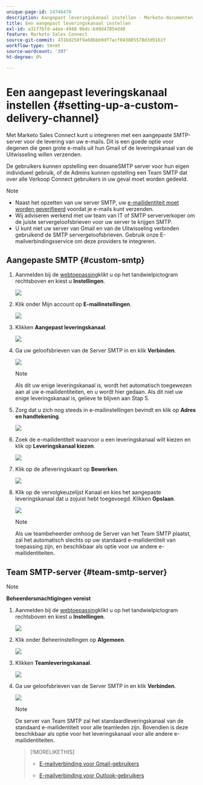 ```yaml
---
unique-page-id: 14746470
description: Aangepast leveringskanaal instellen - Marketo-documenten - Productdocumentatie
title: Een aangepast leveringskanaal instellen
exl-id: a31f7bfd-a4ee-4948-9bdc-b49d47054d40
feature: Marketo Sales Connect
source-git-commit: 431bd258f9a68bbb9df7acf043085578d3d91b1f
workflow-type: tm+mt
source-wordcount: '397'
ht-degree: 0%

---
```


# Een aangepast leveringskanaal instellen {#setting-up-a-custom-delivery-channel}

Met Marketo Sales Connect kunt u integreren met een aangepaste SMTP-server voor de levering van uw e-mails. Dit is een goede optie voor degenen die geen grote e-mails uit hun Gmail of de leveringskanaal van de Uitwisseling willen verzenden.

De gebruikers kunnen opstelling een douaneSMTP server voor hun eigen individueel gebruik, of de Admins kunnen opstelling een Team SMTP dat over alle Verkoop Connect gebruikers in uw geval moet worden gedeeld.

>[!NOTE]
>
>* Naast het opzetten van uw server SMTP, uw [e-mailidentiteit moet worden geverifieerd](/help/marketo/product-docs/marketo-sales-connect/getting-started/email-settings/verify-your-email.md) voordat je e-mails kunt verzenden.
>* Wij adviseren werkend met uw team van IT of SMTP serververkoper om de juiste servergeloofsbrieven voor uw server te krijgen SMTP.
>* U kunt niet uw server van Gmail en van de Uitwisseling verbinden gebruikend de SMTP servergeloofsbrieven. Gebruik onze E-mailverbindingsservice om deze providers te integreren.

## Aangepaste SMTP {#custom-smtp}

1. Aanmelden bij de [webtoepassing](https://toutapp.com/login)klikt u op het tandwielpictogram rechtsboven en kiest u **Instellingen**.

   ![](assets/setting-up-a-custom-delivery-channel-1.png)

1. Klik onder Mijn account op **E-mailinstellingen**.

   ![](assets/setting-up-a-custom-delivery-channel-2.png)

1. Klikken **Aangepast leveringskanaal**.

   ![](assets/setting-up-a-custom-delivery-channel-3.png)

1. Ga uw geloofsbrieven van de Server SMTP in en klik **Verbinden**.

   ![](assets/setting-up-a-custom-delivery-channel-4.png)

   >[!NOTE]
   >
   >Als dit uw enige leveringskanaal is, wordt het automatisch toegewezen aan al uw e-mailidentiteiten, en u wordt hier gedaan. Als dit niet uw enige leveringskanaal is, gelieve te blijven aan Stap 5.

1. Zorg dat u zich nog steeds in e-mailinstellingen bevindt en klik op **Adres en handtekening**.

   ![](assets/setting-up-a-custom-delivery-channel-5.png)

1. Zoek de e-mailidentiteit waarvoor u een leveringskanaal wilt kiezen en klik op **Leveringskanaal kiezen**.

   ![](assets/setting-up-a-custom-delivery-channel-6.png)

1. Klik op de afleveringskaart op **Bewerken**.

   ![](assets/setting-up-a-custom-delivery-channel-7.png)

1. Klik op de vervolgkeuzelijst Kanaal en kies het aangepaste leveringskanaal dat u zojuist hebt toegevoegd. Klikken **Opslaan**.

   ![](assets/setting-up-a-custom-delivery-channel-8.png)

   >[!NOTE]
   >
   >Als uw teambeheerder omhoog de Server van het Team SMTP plaatst, zal het automatisch slechts op uw standaard e-mailidentiteit van toepassing zijn, en beschikbaar als optie voor uw andere e-mailidentiteiten.

## Team SMTP-server {#team-smtp-server}

>[!NOTE]
>
>**Beheerdersmachtigingen vereist**

1. Aanmelden bij de [webtoepassing](https://toutapp.com/login)klikt u op het tandwielpictogram rechtsboven en kiest u **Instellingen**.

   ![](assets/setting-up-a-custom-delivery-channel-9.png)

1. Klik onder Beheerinstellingen op **Algemeen**.

   ![](assets/setting-up-a-custom-delivery-channel-10.png)

1. Klikken **Teamleveringskanaal**.

   ![](assets/setting-up-a-custom-delivery-channel-11.png)

1. Ga uw geloofsbrieven van de Server SMTP in en klik **Verbinden**.

   ![](assets/setting-up-a-custom-delivery-channel-12.png)

   >[!NOTE]
   >
   >De server van Team SMTP zal het standaardleveringskanaal van de standaard e-mailidentiteit voor alle teamleden zijn. Bovendien is deze beschikbaar als optie voor het leveringskanaal voor alle andere e-mailidentiteiten.

   >[!MORELIKETHIS]
   >
   >* [E-mailverbinding voor Gmail-gebruikers](/help/marketo/product-docs/marketo-sales-connect/email-plugins/gmail/email-connection-for-gmail-users.md)
   >
   >* [E-mailverbinding voor Outlook-gebruikers](/help/marketo/product-docs/marketo-sales-connect/email-plugins/msc-for-outlook/email-connection-for-outlook-users.md)
